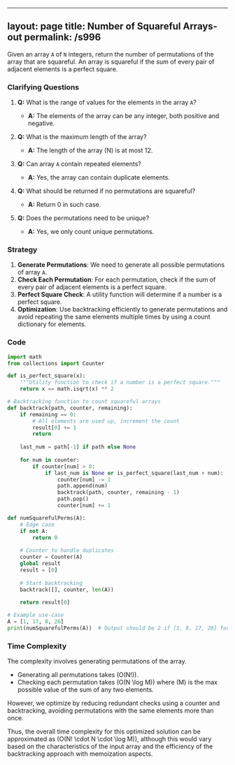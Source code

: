 
---
layout: page
title:  Number of Squareful Arrays-out
permalink: /s996
---

Given an array `A` of `N` integers, return the number of permutations of the array that are squareful. An array is squareful if the sum of every pair of adjacent elements is a perfect square.

### Clarifying Questions

1. **Q:** What is the range of values for the elements in the array `A`?
   - **A:** The elements of the array can be any integer, both positive and negative.

2. **Q:** What is the maximum length of the array?
   - **A:** The length of the array (N) is at most 12.

3. **Q:** Can array `A` contain repeated elements?
   - **A:** Yes, the array can contain duplicate elements.

4. **Q:** What should be returned if no permutations are squareful?
   - **A:** Return 0 in such case.

5. **Q:** Does the permutations need to be unique?
   - **A:** Yes, we only count unique permutations.

### Strategy

1. **Generate Permutations**: We need to generate all possible permutations of array `A`.
2. **Check Each Permutation**: For each permutation, check if the sum of every pair of adjacent elements is a perfect square.
3. **Perfect Square Check**: A utility function will determine if a number is a perfect square.
4. **Optimization**: Use backtracking efficiently to generate permutations and avoid repeating the same elements multiple times by using a count dictionary for elements.

### Code

```python
import math
from collections import Counter

def is_perfect_square(x):
    """Utility function to check if a number is a perfect square."""
    return x == math.isqrt(x) ** 2

# Backtracking function to count squareful arrays
def backtrack(path, counter, remaining):
    if remaining == 0:
        # All elements are used up, increment the count
        result[0] += 1
        return
    
    last_num = path[-1] if path else None
    
    for num in counter:
        if counter[num] > 0:
            if last_num is None or is_perfect_square(last_num + num):
                counter[num] -= 1
                path.append(num)
                backtrack(path, counter, remaining - 1)
                path.pop()
                counter[num] += 1

def numSquarefulPerms(A):
    # Edge case
    if not A:
        return 0
    
    # Counter to handle duplicates
    counter = Counter(A)
    global result
    result = [0]
    
    # Start backtracking
    backtrack([], counter, len(A))
    
    return result[0]

# Example use-case
A = [1, 17, 8, 26]
print(numSquarefulPerms(A))  # Output should be 2 if [1, 8, 17, 26] forms valid permutations with [1, 17, 8, ...]
```

### Time Complexity

The complexity involves generating permutations of the array.

- Generating all permutations takes \(O(N!)\).
- Checking each permutation takes \(O(N \log M)\) where \(M\) is the max possible value of the sum of any two elements.

However, we optimize by reducing redundant checks using a counter and backtracking, avoiding permutations with the same elements more than once.

Thus, the overall time complexity for this optimized solution can be approximated as \(O(N! \cdot N \cdot \log M)\), although this would vary based on the characteristics of the input array and the efficiency of the backtracking approach with memoization aspects.